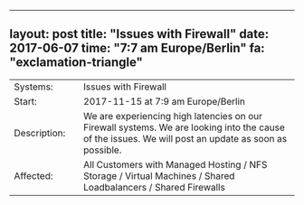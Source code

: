 --- 
 layout: post 
 title: "Issues with Firewall" 
 date: 2017-06-07 
 time: "7:7 am Europe/Berlin" 
 fa: "exclamation-triangle" 
 --- 
 |                   |   |                                                                      | 
 |-------------------|---|----------------------------------------------------------------------| 
 | Systems:          |   | Issues with Firewall| 
 | Start:            |   | 2017-11-15 at 7:9 am Europe/Berlin | 
 | Description:      |   | We are experiencing high latencies on our Firewall systems. We are looking into the cause of the issues. We will post an update as soon as possible. | 
 | Affected:         |   | All Customers with Managed Hosting / NFS Storage / Virtual Machines / Shared Loadbalancers / Shared Firewalls | 
